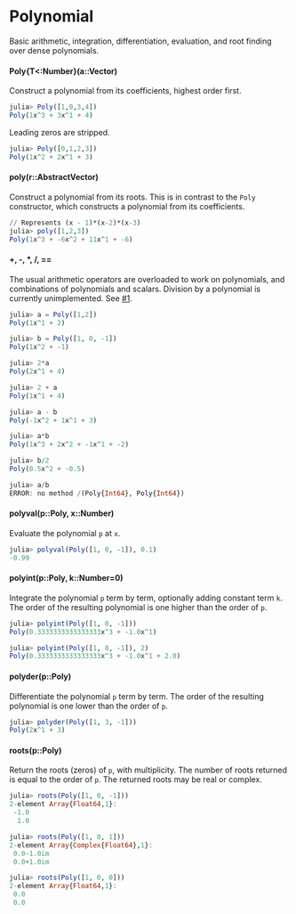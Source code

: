 # Polynomial

Basic arithmetic, integration, differentiation, evaluation, and root finding over dense polynomials.

#### Poly{T<:Number}(a::Vector)
Construct a polynomial from its coefficients, highest order first.

```julia
julia> Poly([1,0,3,4])
Poly(1x^3 + 3x^1 + 4)
```

Leading zeros are stripped.

```julia
julia> Poly([0,1,2,3])
Poly(1x^2 + 2x^1 + 3)
```

#### poly(r::AbstractVector)
Construct a polynomial from its roots. This is in contrast to the `Poly` constructor, which constructs a polynomial from its coefficients.

```julia
// Represents (x - 1)*(x-2)*(x-3)
julia> poly([1,2,3])
Poly(1x^3 + -6x^2 + 11x^1 + -6)
```

#### +, -, *, /, ==

The usual arithmetic operators are overloaded to work on polynomials, and combinations of polynomials and scalars. Division by a polynomial is currently unimplemented. See [#1](https://github.com/vtjnash/Polynomial.jl/issues/1).

```julia
julia> a = Poly([1,2])
Poly(1x^1 + 2)

julia> b = Poly([1, 0, -1])
Poly(1x^2 + -1)

julia> 2*a
Poly(2x^1 + 4)

julia> 2 + a
Poly(1x^1 + 4)

julia> a - b
Poly(-1x^2 + 1x^1 + 3)

julia> a*b
Poly(1x^3 + 2x^2 + -1x^1 + -2)

julia> b/2
Poly(0.5x^2 + -0.5)

julia> a/b
ERROR: no method /(Poly{Int64}, Poly{Int64})
```

#### polyval(p::Poly, x::Number)
Evaluate the polynomial `p` at `x`.

```julia
julia> polyval(Poly([1, 0, -1]), 0.1)
-0.99
```

#### polyint(p::Poly, k::Number=0)
Integrate the polynomial `p` term by term, optionally adding constant term `k`. The order of the resulting polynomial is one higher than the order of `p`.

```julia
julia> polyint(Poly([1, 0, -1]))
Poly(0.3333333333333333x^3 + -1.0x^1)

julia> polyint(Poly([1, 0, -1]), 2)
Poly(0.3333333333333333x^3 + -1.0x^1 + 2.0)
```

#### polyder(p::Poly)
Differentiate the polynomial `p` term by term. The order of the resulting polynomial is one lower than the order of `p`.

```julia
julia> polyder(Poly([1, 3, -1]))
Poly(2x^1 + 3)
```

#### roots(p::Poly)
Return the roots (zeros) of `p`, with multiplicity. The number of roots returned is equal to the order of `p`. The returned roots may be real or complex.

```julia
julia> roots(Poly([1, 0, -1]))
2-element Array{Float64,1}:
 -1.0
  1.0

julia> roots(Poly([1, 0, 1]))
2-element Array{Complex{Float64},1}:
 0.0-1.0im
 0.0+1.0im

julia> roots(Poly([1, 0, 0]))
2-element Array{Float64,1}:
 0.0
 0.0
```

